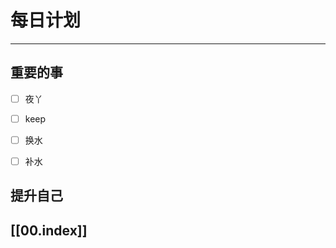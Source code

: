 
# 每日计划
---
## 重要的事

- [ ]    夜丫
- [ ]   keep
- [ ]  换水
- [ ] 补水



## 提升自己

  



## [[00.index]]











